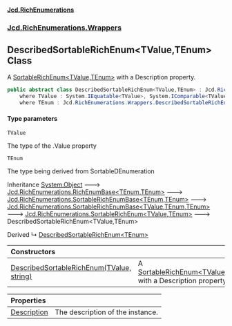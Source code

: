 #### [Jcd.RichEnumerations](index.md 'index')
### [Jcd.RichEnumerations.Wrappers](Jcd.RichEnumerations.Wrappers.md 'Jcd.RichEnumerations.Wrappers')

## DescribedSortableRichEnum<TValue,TEnum> Class

A [SortableRichEnum&lt;TValue,TEnum&gt;](Jcd.RichEnumerations.SortableRichEnum_TValue,TEnum_.md 'Jcd.RichEnumerations.SortableRichEnum<TValue,TEnum>') with a Description property.

```csharp
public abstract class DescribedSortableRichEnum<TValue,TEnum> : Jcd.RichEnumerations.SortableRichEnum<TValue, TEnum>
    where TValue : System.IEquatable<TValue>, System.IComparable<TValue>
    where TEnum : Jcd.RichEnumerations.Wrappers.DescribedSortableRichEnum<TValue, TEnum>, System.IComparable<TEnum>, Jcd.RichEnumerations.ISortableRichEnumValueProvider<TValue>
```
#### Type parameters

<a name='Jcd.RichEnumerations.Wrappers.DescribedSortableRichEnum_TValue,TEnum_.TValue'></a>

`TValue`

The type of the .Value property

<a name='Jcd.RichEnumerations.Wrappers.DescribedSortableRichEnum_TValue,TEnum_.TEnum'></a>

`TEnum`

The type being derived from SortableDEnumeration

Inheritance [System.Object](https://docs.microsoft.com/en-us/dotnet/api/System.Object 'System.Object') &#129106; [Jcd.RichEnumerations.RichEnumBase&lt;](Jcd.RichEnumerations.RichEnumBase_TEnumeration,TEnumeratedItem_.md 'Jcd.RichEnumerations.RichEnumBase<TEnumeration,TEnumeratedItem>')[TEnum](Jcd.RichEnumerations.Wrappers.DescribedSortableRichEnum_TValue,TEnum_.md#Jcd.RichEnumerations.Wrappers.DescribedSortableRichEnum_TValue,TEnum_.TEnum 'Jcd.RichEnumerations.Wrappers.DescribedSortableRichEnum<TValue,TEnum>.TEnum')[,](Jcd.RichEnumerations.RichEnumBase_TEnumeration,TEnumeratedItem_.md 'Jcd.RichEnumerations.RichEnumBase<TEnumeration,TEnumeratedItem>')[TEnum](Jcd.RichEnumerations.Wrappers.DescribedSortableRichEnum_TValue,TEnum_.md#Jcd.RichEnumerations.Wrappers.DescribedSortableRichEnum_TValue,TEnum_.TEnum 'Jcd.RichEnumerations.Wrappers.DescribedSortableRichEnum<TValue,TEnum>.TEnum')[&gt;](Jcd.RichEnumerations.RichEnumBase_TEnumeration,TEnumeratedItem_.md 'Jcd.RichEnumerations.RichEnumBase<TEnumeration,TEnumeratedItem>') &#129106; [Jcd.RichEnumerations.SortableRichEnumBase&lt;](Jcd.RichEnumerations.SortableRichEnumBase_TEnumeration,TEnumeratedItem_.md 'Jcd.RichEnumerations.SortableRichEnumBase<TEnumeration,TEnumeratedItem>')[TEnum](Jcd.RichEnumerations.Wrappers.DescribedSortableRichEnum_TValue,TEnum_.md#Jcd.RichEnumerations.Wrappers.DescribedSortableRichEnum_TValue,TEnum_.TEnum 'Jcd.RichEnumerations.Wrappers.DescribedSortableRichEnum<TValue,TEnum>.TEnum')[,](Jcd.RichEnumerations.SortableRichEnumBase_TEnumeration,TEnumeratedItem_.md 'Jcd.RichEnumerations.SortableRichEnumBase<TEnumeration,TEnumeratedItem>')[TEnum](Jcd.RichEnumerations.Wrappers.DescribedSortableRichEnum_TValue,TEnum_.md#Jcd.RichEnumerations.Wrappers.DescribedSortableRichEnum_TValue,TEnum_.TEnum 'Jcd.RichEnumerations.Wrappers.DescribedSortableRichEnum<TValue,TEnum>.TEnum')[&gt;](Jcd.RichEnumerations.SortableRichEnumBase_TEnumeration,TEnumeratedItem_.md 'Jcd.RichEnumerations.SortableRichEnumBase<TEnumeration,TEnumeratedItem>') &#129106; [Jcd.RichEnumerations.SortableRichEnumBase&lt;](Jcd.RichEnumerations.SortableRichEnumBase_TValue,TEnumeration,TEnumeratedItem_.md 'Jcd.RichEnumerations.SortableRichEnumBase<TValue,TEnumeration,TEnumeratedItem>')[TValue](Jcd.RichEnumerations.Wrappers.DescribedSortableRichEnum_TValue,TEnum_.md#Jcd.RichEnumerations.Wrappers.DescribedSortableRichEnum_TValue,TEnum_.TValue 'Jcd.RichEnumerations.Wrappers.DescribedSortableRichEnum<TValue,TEnum>.TValue')[,](Jcd.RichEnumerations.SortableRichEnumBase_TValue,TEnumeration,TEnumeratedItem_.md 'Jcd.RichEnumerations.SortableRichEnumBase<TValue,TEnumeration,TEnumeratedItem>')[TEnum](Jcd.RichEnumerations.Wrappers.DescribedSortableRichEnum_TValue,TEnum_.md#Jcd.RichEnumerations.Wrappers.DescribedSortableRichEnum_TValue,TEnum_.TEnum 'Jcd.RichEnumerations.Wrappers.DescribedSortableRichEnum<TValue,TEnum>.TEnum')[,](Jcd.RichEnumerations.SortableRichEnumBase_TValue,TEnumeration,TEnumeratedItem_.md 'Jcd.RichEnumerations.SortableRichEnumBase<TValue,TEnumeration,TEnumeratedItem>')[TEnum](Jcd.RichEnumerations.Wrappers.DescribedSortableRichEnum_TValue,TEnum_.md#Jcd.RichEnumerations.Wrappers.DescribedSortableRichEnum_TValue,TEnum_.TEnum 'Jcd.RichEnumerations.Wrappers.DescribedSortableRichEnum<TValue,TEnum>.TEnum')[&gt;](Jcd.RichEnumerations.SortableRichEnumBase_TValue,TEnumeration,TEnumeratedItem_.md 'Jcd.RichEnumerations.SortableRichEnumBase<TValue,TEnumeration,TEnumeratedItem>') &#129106; [Jcd.RichEnumerations.SortableRichEnum&lt;](Jcd.RichEnumerations.SortableRichEnum_TValue,TEnum_.md 'Jcd.RichEnumerations.SortableRichEnum<TValue,TEnum>')[TValue](Jcd.RichEnumerations.Wrappers.DescribedSortableRichEnum_TValue,TEnum_.md#Jcd.RichEnumerations.Wrappers.DescribedSortableRichEnum_TValue,TEnum_.TValue 'Jcd.RichEnumerations.Wrappers.DescribedSortableRichEnum<TValue,TEnum>.TValue')[,](Jcd.RichEnumerations.SortableRichEnum_TValue,TEnum_.md 'Jcd.RichEnumerations.SortableRichEnum<TValue,TEnum>')[TEnum](Jcd.RichEnumerations.Wrappers.DescribedSortableRichEnum_TValue,TEnum_.md#Jcd.RichEnumerations.Wrappers.DescribedSortableRichEnum_TValue,TEnum_.TEnum 'Jcd.RichEnumerations.Wrappers.DescribedSortableRichEnum<TValue,TEnum>.TEnum')[&gt;](Jcd.RichEnumerations.SortableRichEnum_TValue,TEnum_.md 'Jcd.RichEnumerations.SortableRichEnum<TValue,TEnum>') &#129106; DescribedSortableRichEnum<TValue,TEnum>

Derived
&#8627; [DescribedSortableRichEnum&lt;TEnum&gt;](Jcd.RichEnumerations.Wrappers.DescribedSortableRichEnum_TEnum_.md 'Jcd.RichEnumerations.Wrappers.DescribedSortableRichEnum<TEnum>')

| Constructors | |
| :--- | :--- |
| [DescribedSortableRichEnum(TValue, string)](Jcd.RichEnumerations.Wrappers.DescribedSortableRichEnum_TValue,TEnum_.DescribedSortableRichEnum(TValue,string).md 'Jcd.RichEnumerations.Wrappers.DescribedSortableRichEnum<TValue,TEnum>.DescribedSortableRichEnum(TValue, string)') | A [SortableRichEnum&lt;TValue,TEnum&gt;](Jcd.RichEnumerations.SortableRichEnum_TValue,TEnum_.md 'Jcd.RichEnumerations.SortableRichEnum<TValue,TEnum>') with a Description property. |

| Properties | |
| :--- | :--- |
| [Description](Jcd.RichEnumerations.Wrappers.DescribedSortableRichEnum_TValue,TEnum_.Description.md 'Jcd.RichEnumerations.Wrappers.DescribedSortableRichEnum<TValue,TEnum>.Description') | The description of the instance. |
